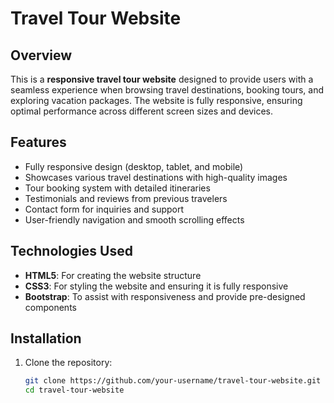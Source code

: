 # Travel Tour Website

## Overview

This is a **responsive travel tour website** designed to provide users with a seamless experience when browsing travel destinations, booking tours, and exploring vacation packages. The website is fully responsive, ensuring optimal performance across different screen sizes and devices.

## Features

- Fully responsive design (desktop, tablet, and mobile)
- Showcases various travel destinations with high-quality images
- Tour booking system with detailed itineraries
- Testimonials and reviews from previous travelers
- Contact form for inquiries and support
- User-friendly navigation and smooth scrolling effects

## Technologies Used

- **HTML5**: For creating the website structure
- **CSS3**: For styling the website and ensuring it is fully responsive
- **Bootstrap**: To assist with responsiveness and provide pre-designed components

## Installation

1. Clone the repository:
   ```bash
   git clone https://github.com/your-username/travel-tour-website.git
   cd travel-tour-website

